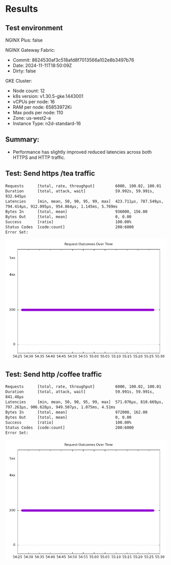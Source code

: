 # Results

## Test environment

NGINX Plus: false

NGINX Gateway Fabric:

- Commit: 8624530af3c518afd8f7013566a102e8b3497b76
- Date: 2024-11-11T18:50:09Z
- Dirty: false

GKE Cluster:

- Node count: 12
- k8s version: v1.30.5-gke.1443001
- vCPUs per node: 16
- RAM per node: 65853972Ki
- Max pods per node: 110
- Zone: us-west2-a
- Instance Type: n2d-standard-16

## Summary:

- Performance has slightly improved reduced latencies across both HTTPS and HTTP traffic.

## Test: Send https /tea traffic

```text
Requests      [total, rate, throughput]         6000, 100.02, 100.01
Duration      [total, attack, wait]             59.992s, 59.991s, 932.645µs
Latencies     [min, mean, 50, 90, 95, 99, max]  423.711µs, 787.549µs, 794.414µs, 912.095µs, 954.864µs, 1.145ms, 5.769ms
Bytes In      [total, mean]                     936000, 156.00
Bytes Out     [total, mean]                     0, 0.00
Success       [ratio]                           100.00%
Status Codes  [code:count]                      200:6000  
Error Set:
```

![https-oss.png](https-oss.png)

## Test: Send http /coffee traffic

```text
Requests      [total, rate, throughput]         6000, 100.02, 100.01
Duration      [total, attack, wait]             59.991s, 59.991s, 841.48µs
Latencies     [min, mean, 50, 90, 95, 99, max]  571.076µs, 810.669µs, 797.263µs, 906.628µs, 949.507µs, 1.075ms, 4.51ms
Bytes In      [total, mean]                     972000, 162.00
Bytes Out     [total, mean]                     0, 0.00
Success       [ratio]                           100.00%
Status Codes  [code:count]                      200:6000  
Error Set:
```

![http-oss.png](http-oss.png)
